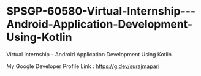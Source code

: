 # SPSGP-60580-Virtual-Internship---Android-Application-Development-Using-Kotlin
Virtual Internship - Android Application Development Using Kotlin

My Google Developer Profile Link : https://g.dev/surajmapari
